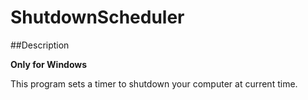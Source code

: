 # ShutdownScheduler

##Description

**Only for Windows**

This program sets a timer to shutdown your computer at current time.
